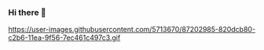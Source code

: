 ### Hi there 👋
https://user-images.githubusercontent.com/5713670/87202985-820dcb80-c2b6-11ea-9f56-7ec461c497c3.gif
<!--
**Lickmystaff/Lickmystaff** is a ✨ _special_ ✨ repository because its `README.md` (this file) appears on your GitHub profile.

Here are some ideas to get you started:

- 🔭 I’m currently working on ...
- 🌱 I’m currently learning ...
- 👯 I’m looking to collaborate on ...
- 🤔 I’m looking for help with ...
- 💬 Ask me about ...
- 📫 How to reach me: ...
- 😄 Pronouns: ...
- ⚡ Fun fact: ...
-->
